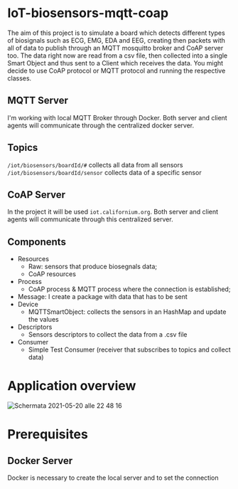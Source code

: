 # IoT-biosensors-mqtt-coap
The aim of this project is to simulate a board which detects different types of biosignals such as ECG, EMG, EDA and EEG, creating then packets with all of data to publish through an MQTT mosquitto broker and CoAP server too.
The data right now are read from a csv file, then collected into a single Smart Object and thus sent to a Client which receives the data.
You might decide to use CoAP protocol or MQTT protocol and running the respective classes.

## MQTT Server
I'm working with local MQTT Broker through Docker. Both server and client agents will communicate through the centralized docker server.
## Topics
`/iot/biosensors/boardId/#` collects all data from all sensors   
`/iot/biosensors/boardId/sensor` collects data of a specific sensor

## CoAP Server
In the project it will be used `iot.californium.org`. Both server and client agents will communicate through this centralized server.

## Components
* Resources
  * Raw: sensors that produce biosegnals data;
  * CoAP resources
* Process
  * CoAP process & MQTT process where the connection is established;
* Message: I create a package with data that has to be sent
* Device
  * MQTTSmartObject: collects the sensors in an HashMap and update the values
* Descriptors
  * Sensors descriptors to collect the data from a .csv file
* Consumer
  * Simple Test Consumer (receiver that subscribes to topics and collect data)


# Application overview
![Schermata 2021-05-20 alle 22 48 16](https://user-images.githubusercontent.com/71649032/119047247-f082e600-b9bd-11eb-99e9-29be944e7f82.jpg)

# Prerequisites
## Docker Server
Docker is necessary to create the local server and to set the connection
